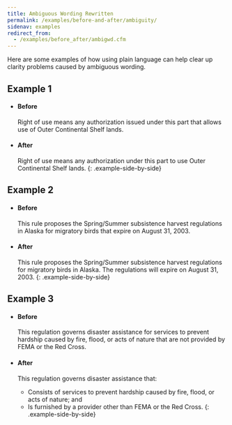 ```yaml
---
title: Ambiguous Wording Rewritten
permalink: /examples/before-and-after/ambiguity/
sidenav: examples
redirect_from:
  - /examples/before_after/ambigwd.cfm
---
```


Here are some examples of how using plain language can help clear up clarity problems caused by ambiguous wording.

## Example 1

* #### Before

  Right of use means any authorization issued under this part that allows use of Outer Continental Shelf lands.

* #### After

  Right of use means any authorization under this part to use Outer Continental Shelf lands.
{: .example-side-by-side}

## Example 2

* #### Before

  This rule proposes the Spring/Summer subsistence harvest regulations in Alaska for migratory birds that expire on August 31, 2003.

* #### After

  This rule proposes the Spring/Summer subsistence harvest regulations for migratory birds in Alaska. The regulations will expire on August 31, 2003.
{: .example-side-by-side}

## Example 3

* #### Before

  This regulation governs disaster assistance for services to prevent hardship caused by fire, flood, or acts of nature that are not provided by FEMA or the Red Cross.

* #### After

  This regulation governs disaster assistance that:

  - Consists of services to prevent hardship caused by fire, flood, or acts of nature; and
  - Is furnished by a provider other than FEMA or the Red Cross.
{: .example-side-by-side}
